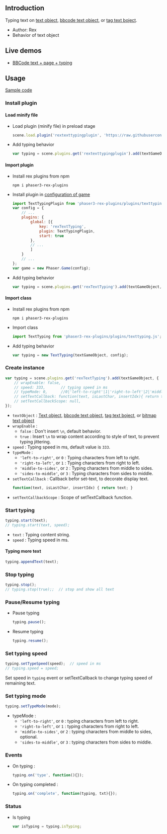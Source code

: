 ## Introduction

Typing text on [text object](text.md), [bbcode text object](bbcodetext.md), or [tag text boject](tagtext.md).

- Author: Rex
- Behavior of text object

## Live demos

- [BBCode text + page + typing](https://codepen.io/rexrainbow/pen/yjZveb)

## Usage

[Sample code](https://github.com/rexrainbow/phaser3-rex-notes/tree/master/examples/texttyping)

### Install plugin

#### Load minify file

- Load plugin (minify file) in preload stage
    ```javascript
    scene.load.plugin('rextexttypingplugin', 'https://raw.githubusercontent.com/rexrainbow/phaser3-rex-notes/master/dist/rextexttypingplugin.min.js', true);
    ```
- Add typing behavior
    ```javascript
    var typing = scene.plugins.get('rextexttypingplugin').add(textGameObject, config);
    ```

#### Import plugin

- Install rex plugins from npm
    ```
    npm i phaser3-rex-plugins
    ```
- Install plugin in [configuration of game](game.md#configuration)
    ```javascript
    import TextTypingPlugin from 'phaser3-rex-plugins/plugins/texttyping-plugin.js';
    var config = {
        // ...
        plugins: {
            global: [{
                key: 'rexTextTyping',
                plugin: TextTypingPlugin,
                start: true
            },
            // ...
            ]
        }
        // ...
    };
    var game = new Phaser.Game(config);
    ```
- Add typing behavior
    ```javascript
    var typing = scene.plugins.get('rexTextTyping').add(textGameObject, config);
    ```

#### Import class

- Install rex plugins from npm
    ```
    npm i phaser3-rex-plugins
    ```
- Import class
    ```javascript
    import TextTyping from 'phaser3-rex-plugins/plugins/texttyping.js';
    ```
- Add typing behavior
    ```javascript
    var typing = new TextTyping(textGameObject, config);

### Create instance

```javascript
var typing = scene.plugins.get('rexTextTyping').add(textGameObject, {
    // wrapEnable: false,
    // speed: 333,       // typing speed in ms
    // typeMode: 0,      //0|'left-to-right'|1|'right-to-left'|2|'middle-to-sides'|3|'sides-to-middle'
    // setTextCallback: function(text, isLastChar, insertIdx){ return text; }  // callback before set-text
    // setTextCallbackScope: null,   
});
```

- `textObject` : [Text object](text.md), [bbcode text object](bbcodetext.md), [tag text boject](tagtext.md), or [bitmap text object](bitmaptext.md)
- `wrapEnable` : 
    - `false` : Don't insert `\n`, default behavior.
    - `true` : Insert `\n` to wrap content according to style of text, to prevent typing jittering.
- `speed` : Typing speed in ms, default value is `333`.
- `typeMode` :
    - `'left-to-right'`, or `0` : Typing characters from left to right.
    - `'right-to-left'`, or `1` : Typing characters from right to left.
    - `'middle-to-sides'`, or `2` : Typing characters from middle to sides.
    - `'sides-to-middle'`, or `3` : Typing characters from sides to middle.
- `setTextCallback` : Callback befor set-text, to decorate display text.
    ```javascript
    function(text, isLastChar, insertIdx) { return text; }
    ```
- `setTextCallbackScope` : Scope of setTextCallback function.

### Start typing

```javascript
typing.start(text);
// typing.start(text, speed); 
```

- `text` : Typing content string.
- `speed` : Typing speed in ms.

#### Typing more text

```javascript
typing.appendText(text);
```

### Stop typing

```javascript
typing.stop();
// typing.stop(true);;  // stop and show all text
```

### Pause/Resume typing

- Pause typing
    ```javascript
    typing.pause();
    ```
- Resume typing
    ```javascript
    typing.resume();
    ```

### Set typing speed

```javascript
typing.setTypeSpeed(speed);  // speed in ms
// typing.speed = speed;
```

Set speed in `typing` event or setTextCallback to change typing speed of remaining text.

### Set typing mode

```javascript
typing.setTypeMode(mode);
```

- typeMode :
    - `'left-to-right'`, or `0` : typing characters from left to right.
    - `'right-to-left'`, or `1` : typing characters from right to left.
    - `'middle-to-sides'`, or `2` : typing characters from middle to sides, optional.
    - `'sides-to-middle'`, or `3` : typing characters from sides to middle.

### Events

- On typing :
    ```javascript
    typing.on('type', function(){});
    ```
- On typing completed :
    ```javascript
    typing.on('complete', function(typing, txt){});
    ```

### Status

- Is typing
    ```javascript
    var isTyping = typing.isTyping;
    ```